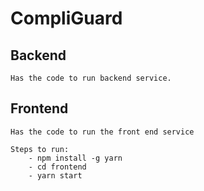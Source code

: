 # CompliGuard

## Backend
    Has the code to run backend service.

## Frontend
    Has the code to run the front end service
    
    Steps to run:
        - npm install -g yarn
        - cd frontend
        - yarn start